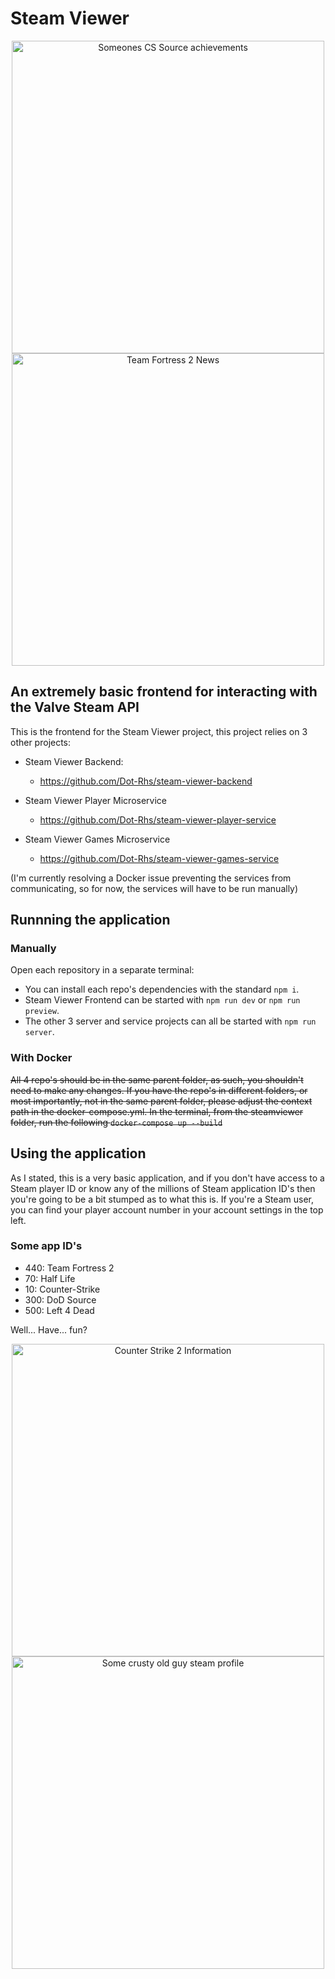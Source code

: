 # Steam Viewer 
<p align='center'>
  <img src="https://github.com/user-attachments/assets/a96bbfbc-e378-4863-a673-378a1f47ba23" alt="Someones CS Source achievements" height=500px>
   <img src="https://github.com/user-attachments/assets/45ce66ff-e568-4587-843a-836d7c8a98df" alt="Team Fortress 2 News" height=500px>
</p>


## An extremely basic frontend for interacting with the Valve Steam API

This is the frontend for the Steam Viewer project, this project relies on 3 other projects:

- Steam Viewer Backend:
  - https://github.com/Dot-Rhs/steam-viewer-backend

- Steam Viewer Player Microservice
  - https://github.com/Dot-Rhs/steam-viewer-player-service
 
- Steam Viewer Games Microservice
  - https://github.com/Dot-Rhs/steam-viewer-games-service
 
(I'm currently resolving a Docker issue preventing the services from communicating, so for now, the services will have to be run manually)

## Runnning the application

### Manually
Open each repository in a separate terminal:
- You can install each repo's dependencies with the standard ``npm i``.
- Steam Viewer Frontend can be started with ``npm run dev`` or ``npm run preview``.
- The other 3 server and service projects can all be started with ``npm run server``.


### With Docker
~~All 4 repo's should be in the same parent folder, as such, you shouldn't need to make any changes. If you have the repo's in different folders, or most importantly, not in the same parent folder, please adjust the context path in the docker-compose.yml.
In the terminal, from the steamviewer folder, run the following ``docker-compose up --build``~~

## Using the application
As I stated, this is a very basic application, and if you don't have access to a Steam player ID or know any of the millions of Steam application ID's then you're going to be a bit stumped as to what this is. 
If you're a Steam user, you can find your player account number in your account settings in the top left.

### Some app ID's
- 440: Team Fortress 2
- 70: Half Life
- 10: Counter-Strike
- 300: DoD Source
- 500: Left 4 Dead


Well... Have... fun?


<p align='center'>
  <img src="https://github.com/user-attachments/assets/4582434d-58fd-43eb-a7e3-e9e40f218c17" alt="Counter Strike 2 Information" height=500px>
  <img src="https://github.com/user-attachments/assets/b36f73d7-0bf3-4ed5-8134-67492ddb1240" alt="Some crusty old guy steam profile" height=500px>
</p>
